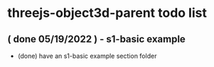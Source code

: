 # threejs-object3d-parent todo list

## ( done 05/19/2022 ) - s1-basic example
* (done) have an s1-basic example section folder
